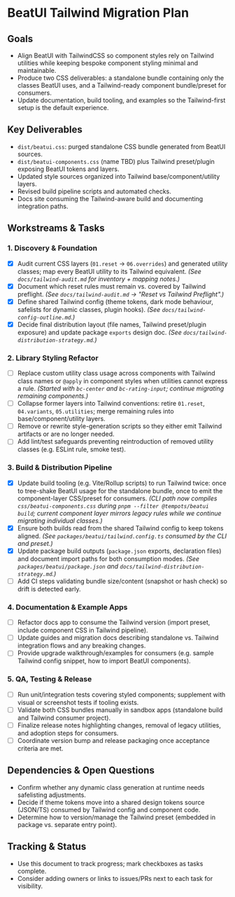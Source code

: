 # BeatUI Tailwind Migration Plan

## Goals
- Align BeatUI with TailwindCSS so component styles rely on Tailwind utilities while keeping bespoke component styling minimal and maintainable.
- Produce two CSS deliverables: a standalone bundle containing only the classes BeatUI uses, and a Tailwind-ready component bundle/preset for consumers.
- Update documentation, build tooling, and examples so the Tailwind-first setup is the default experience.

## Key Deliverables
- `dist/beatui.css`: purged standalone CSS bundle generated from BeatUI sources.
- `dist/beatui-components.css` (name TBD) plus Tailwind preset/plugin exposing BeatUI tokens and layers.
- Updated style sources organized into Tailwind base/component/utility layers.
- Revised build pipeline scripts and automated checks.
- Docs site consuming the Tailwind-aware build and documenting integration paths.

## Workstreams & Tasks

### 1. Discovery & Foundation
- [x] Audit current CSS layers (`01.reset` → `06.overrides`) and generated utility classes; map every BeatUI utility to its Tailwind equivalent. _(See `docs/tailwind-audit.md` for inventory + mapping notes.)_
- [x] Document which reset rules must remain vs. covered by Tailwind preflight. _(See `docs/tailwind-audit.md` → "Reset vs Tailwind Preflight".)_
- [x] Define shared Tailwind config (theme tokens, dark mode behaviour, safelists for dynamic classes, plugin hooks). _(See `docs/tailwind-config-outline.md`.)_
- [x] Decide final distribution layout (file names, Tailwind preset/plugin exposure) and update package `exports` design doc. _(See `docs/tailwind-distribution-strategy.md`.)_

### 2. Library Styling Refactor
- [ ] Replace custom utility class usage across components with Tailwind class names or `@apply` in component styles when utilities cannot express a rule. _(Started with `bc-center` and `bc-rating-input`; continue migrating remaining components.)_
- [ ] Collapse former layers into Tailwind conventions: retire `01.reset`, `04.variants`, `05.utilities`; merge remaining rules into base/component/utility layers.
- [ ] Remove or rewrite style-generation scripts so they either emit Tailwind artifacts or are no longer needed.
- [ ] Add lint/test safeguards preventing reintroduction of removed utility classes (e.g. ESLint rule, smoke test).

### 3. Build & Distribution Pipeline
- [x] Update build tooling (e.g. Vite/Rollup scripts) to run Tailwind twice: once to tree-shake BeatUI usage for the standalone bundle, once to emit the component-layer CSS/preset for consumers. _(CLI path now compiles `css/beatui-components.css` during `pnpm --filter @tempots/beatui build`; current component layer mirrors legacy rules while we continue migrating individual classes.)_
- [x] Ensure both builds read from the shared Tailwind config to keep tokens aligned. _(See `packages/beatui/tailwind.config.ts` consumed by the CLI and preset.)_
- [x] Update package build outputs (`package.json` exports, declaration files) and document import paths for both consumption modes. _(See `packages/beatui/package.json` and `docs/tailwind-distribution-strategy.md`.)_
- [ ] Add CI steps validating bundle size/content (snapshot or hash check) so drift is detected early.

### 4. Documentation & Example Apps
- [ ] Refactor docs app to consume the Tailwind version (import preset, include component CSS in Tailwind pipeline).
- [ ] Update guides and migration docs describing standalone vs. Tailwind integration flows and any breaking changes.
- [ ] Provide upgrade walkthrough/examples for consumers (e.g. sample Tailwind config snippet, how to import BeatUI components).

### 5. QA, Testing & Release
- [ ] Run unit/integration tests covering styled components; supplement with visual or screenshot tests if tooling exists.
- [ ] Validate both CSS bundles manually in sandbox apps (standalone build and Tailwind consumer project).
- [ ] Finalize release notes highlighting changes, removal of legacy utilities, and adoption steps for consumers.
- [ ] Coordinate version bump and release packaging once acceptance criteria are met.

## Dependencies & Open Questions
- Confirm whether any dynamic class generation at runtime needs safelisting adjustments.
- Decide if theme tokens move into a shared design tokens source (JSON/TS) consumed by Tailwind config and component code.
- Determine how to version/manage the Tailwind preset (embedded in package vs. separate entry point).

## Tracking & Status
- Use this document to track progress; mark checkboxes as tasks complete.
- Consider adding owners or links to issues/PRs next to each task for visibility.
